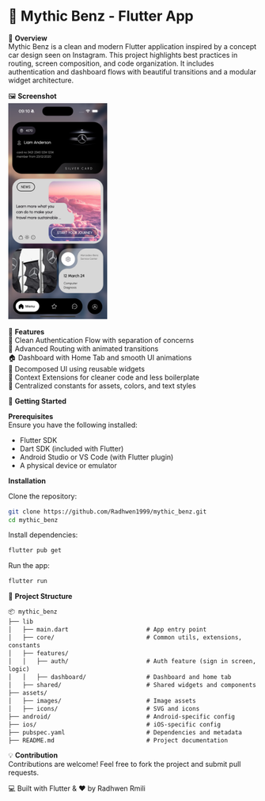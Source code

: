 # 🚗 Mythic Benz - Flutter App

📌 **Overview**  
Mythic Benz is a clean and modern Flutter application inspired by a concept car design seen on Instagram. This project highlights best practices in routing, screen composition, and code organization. It includes authentication and dashboard flows with beautiful transitions and a modular widget architecture.

🖼️ **Screenshot**  
<img src="assets/screen.png" alt="car concept design" width="200">

🎯 **Features**  
🔐 Clean Authentication Flow with separation of concerns  
🧭 Advanced Routing with animated transitions  
🏠 Dashboard with Home Tab and smooth UI animations  
🧱 Decomposed UI using reusable widgets  
🧩 Context Extensions for cleaner code and less boilerplate  
🎨 Centralized constants for assets, colors, and text styles

🚀 **Getting Started**

**Prerequisites**  
Ensure you have the following installed:

- Flutter SDK
- Dart SDK (included with Flutter)
- Android Studio or VS Code (with Flutter plugin)
- A physical device or emulator

**Installation**

Clone the repository:
```bash
git clone https://github.com/Radhwen1999/mythic_benz.git
cd mythic_benz
```

Install dependencies:
```bash
flutter pub get
```

Run the app:
```bash
flutter run
```

📂 **Project Structure**
```
📦 mythic_benz
├── lib
│   ├── main.dart                      # App entry point
│   ├── core/                          # Common utils, extensions, constants
│   ├── features/
│   │   ├── auth/                      # Auth feature (sign in screen, logic)
│   │   ├── dashboard/                 # Dashboard and home tab
│   ├── shared/                        # Shared widgets and components
├── assets/
│   ├── images/                        # Image assets
│   ├── icons/                         # SVG and icons
├── android/                           # Android-specific config
├── ios/                               # iOS-specific config
├── pubspec.yaml                       # Dependencies and metadata
├── README.md                          # Project documentation
```

💡 **Contribution**  
Contributions are welcome! Feel free to fork the project and submit pull requests.

💻 Built with Flutter & ❤️ by Radhwen Rmili
